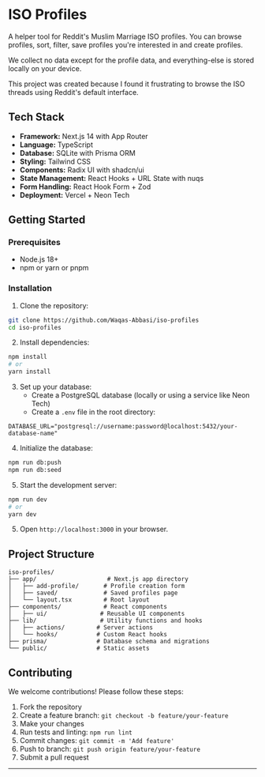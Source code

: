 # ISO Profiles

A helper tool for Reddit's Muslim Marriage ISO profiles. You can browse profiles, sort, filter, save profiles you're interested in and create profiles.

We collect no data except for the profile data, and everything-else is stored locally on your device. 

This project was created because I found it frustrating to browse the ISO threads using Reddit's default interface.

## Tech Stack

* **Framework:** Next.js 14 with App Router
* **Language:** TypeScript
* **Database:** SQLite with Prisma ORM
* **Styling:** Tailwind CSS
* **Components:** Radix UI with shadcn/ui
* **State Management:** React Hooks + URL State with nuqs
* **Form Handling:** React Hook Form + Zod
* **Deployment:** Vercel + Neon Tech

## Getting Started

### Prerequisites

* Node.js 18+ 
* npm or yarn or pnpm

### Installation

1. Clone the repository:
```bash
git clone https://github.com/Waqas-Abbasi/iso-profiles
cd iso-profiles
```

2. Install dependencies:
```bash
npm install
# or
yarn install
```

3. Set up your database:
   - Create a PostgreSQL database (locally or using a service like Neon Tech)
   - Create a `.env` file in the root directory:
```env
DATABASE_URL="postgresql://username:password@localhost:5432/your-database-name"
```

4. Initialize the database:
```bash
npm run db:push
npm run db:seed
```

5. Start the development server:
```bash
npm run dev
# or
yarn dev
```

5. Open `http://localhost:3000` in your browser.

## Project Structure

```
iso-profiles/
├── app/                    # Next.js app directory
│   ├── add-profile/       # Profile creation form
│   ├── saved/             # Saved profiles page
│   └── layout.tsx         # Root layout
├── components/            # React components
│   ├── ui/               # Reusable UI components
├── lib/                  # Utility functions and hooks
│   ├── actions/         # Server actions
│   └── hooks/           # Custom React hooks
├── prisma/              # Database schema and migrations
└── public/              # Static assets
```

## Contributing

We welcome contributions! Please follow these steps:

1. Fork the repository
2. Create a feature branch: `git checkout -b feature/your-feature`
3. Make your changes
4. Run tests and linting: `npm run lint`
5. Commit changes: `git commit -m 'Add feature'`
6. Push to branch: `git push origin feature/your-feature`
7. Submit a pull request

---